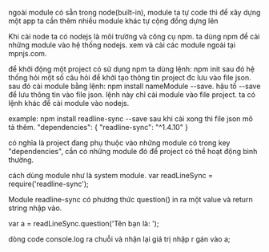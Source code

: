 ngoài module có sẵn trong node(built-in), module ta tự code thì để xây dựng một app ta cần thêm nhiều module khác tự cộng đồng dựng lên

Khi cài node ta có nodejs là môi trường và công cụ npm. ta dùng npm để cài những module vào hệ thống nodejs.
xem và cài các module ngoài tại mpnjs.com.

để khởi động một project có sử dụng npm ta dùng lệnh:
npm init
sau đó hệ thống hỏi một số câu hỏi để khởi tạo thông tin project đc lưu vào file json.
sau đó cài module bằng lệnh:
npm install nameModule --save. hậu tố --save để lưu thông tin vào file json. lệnh này chỉ cài module vào file project. ta có lệnh khác để cài module vào nodejs.

example: 
npm install readline-sync --save
sau khi cài xong thì file json mô tả thêm.
"dependencies": {
    "readline-sync": "^1.4.10"
}

có nghĩa là project đang phụ thuộc vào những module có trong key "dependencies", cần có những module đó để project có thể hoạt động bình thường.

cách dùng module như là system module.
var readLineSync = require('readline-sync');

Module readline-sync có phương thức question() in ra một value và return string nhập vào.

var a = readLineSync.question('Tên bạn là: ');

dòng code console.log ra chuỗi và nhận lại giá trị nhập r gán vào a;
